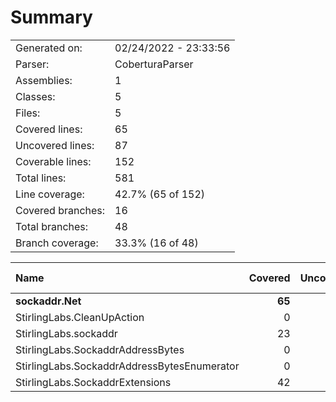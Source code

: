 ﻿# Summary
|||
|:---|:---|
| Generated on: | 02/24/2022 - 23:33:56 |
| Parser: | CoberturaParser |
| Assemblies: | 1 |
| Classes: | 5 |
| Files: | 5 |
| Covered lines: | 65 |
| Uncovered lines: | 87 |
| Coverable lines: | 152 |
| Total lines: | 581 |
| Line coverage: | 42.7% (65 of 152) |
| Covered branches: | 16 |
| Total branches: | 48 |
| Branch coverage: | 33.3% (16 of 48) |

|**Name**|**Covered**|**Uncovered**|**Coverable**|**Total**|**Line coverage**|**Covered**|**Total**|**Branch coverage**|
|:---|---:|---:|---:|---:|---:|---:|---:|---:|
|**sockaddr.Net**|**65**|**87**|**152**|**581**|**42.7%**|**16**|**48**|**33.3%**|
|StirlingLabs.CleanUpAction|0|3|3|14|0%|0|0||
|StirlingLabs.sockaddr|23|12|35|246|65.7%|4|8|50%|
|StirlingLabs.SockaddrAddressBytes|0|29|29|110|0%|0|10|0%|
|StirlingLabs.SockaddrAddressBytesEnumerator|0|16|16|45|0%|0|2|0%|
|StirlingLabs.SockaddrExtensions|42|27|69|166|60.8%|12|28|42.8%|
